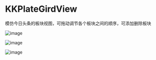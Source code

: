 # KKPlateGirdView
模仿今日头条的板块视图，可拖动调节各个板块之间的顺序，可添加删除板块
  
  
![image](https://github.com/WUYUJIAN/KKPlateGirdView/blob/master/截图/1.PNG)

![image](https://github.com/WUYUJIAN/KKPlateGirdView/blob/master/截图/2.PNG)  

![image](https://github.com/WUYUJIAN/KKPlateGirdView/blob/master/截图/3.PNG) 

